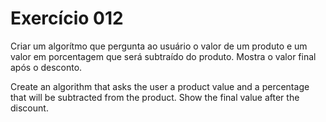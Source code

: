 # Exercício 012
Criar um algorítmo que pergunta ao usuário o valor de um
produto e um valor em porcentagem que será subtraído do
produto. Mostra o valor final após o desconto.

Create an algorithm that asks the user a product value and 
a percentage that will be subtracted from the product. Show
the final value after the discount.